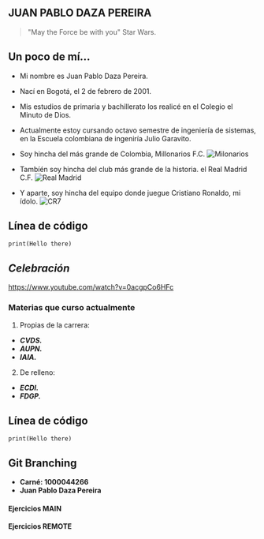  ## JUAN PABLO DAZA PEREIRA

>"May the Force be with you" Star Wars.

## Un poco de mí...
- Mi nombre es Juan Pablo Daza Pereira.

- Nací en Bogotá, el 2 de febrero de 2001.

- Mis estudios de primaria y bachillerato los realicé en el Colegio el Minuto de Dios.

- Actualmente estoy cursando octavo semestre de ingeniería de sistemas, en la Escuela colombiana de ingeniría Julio Garavito.

- Soy hincha del más grande de Colombia, Millonarios F.C.
![Milonarios](https://pbs.twimg.com/media/Fzb0NFdWwAM2mpb?format=jpg&name=medium)

- Tambíén soy hincha del club más grande de la historia. el Real Madrid C.F.
![Real Madrid](https://img.olympicchannel.com/images/image/private/t_s_w960/t_s_16_9_g_auto/f_auto/primary/lxe9mu744i9mxuzt1b36)

- Y aparte, soy hincha del equipo donde juegue Cristiano Ronaldo, mi ídolo.
![CR7](https://www.eluniversal.com.co/binrepository/1200x481/0c0/0d0/none/13704/UCEH/cr7_7422238_20230223143159.jpg)

## Línea de código
    print(Hello there)

## _Celebración_
<https://www.youtube.com/watch?v=0acgpCo6HFc>


### Materias que curso actualmente
1. Propias de la carrera:
 - **_CVDS._**
 - **_AUPN._**
 - **_IAIA._**
2. De relleno:
 - **_ECDI._**
 - **_FDGP._**

## Línea de código
    print(Hello there)

## Git Branching
- **Carné: 1000044266**
- **Juan Pablo Daza Pereira**

#### Ejercicios MAIN

#### Ejercicios REMOTE
